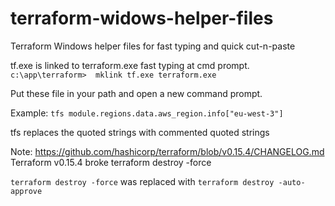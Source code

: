 # terraform-widows-helper-files
Terraform Windows helper files for fast typing and quick cut-n-paste

tf.exe is linked to terraform.exe fast typing at cmd prompt.
`c:\app\terraform>  mklink tf.exe terraform.exe`

Put these file in your path and open a new command prompt.

Example: 
`tfs module.regions.data.aws_region.info["eu-west-3"]`

tfs replaces the quoted strings with commented quoted strings

Note: https://github.com/hashicorp/terraform/blob/v0.15.4/CHANGELOG.md
Terraform v0.15.4 broke terraform destroy -force

`terraform destroy -force` was replaced with `terraform destroy -auto-approve`
